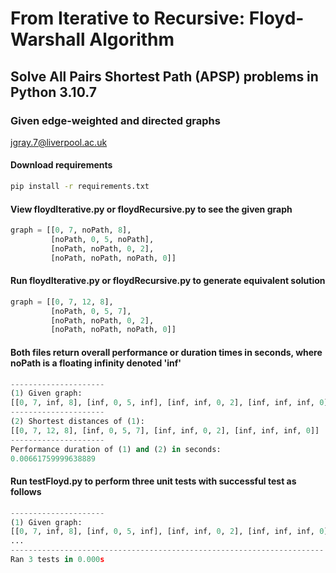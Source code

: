 # From Iterative to Recursive:  Floyd-Warshall Algorithm 

## Solve All Pairs Shortest Path (APSP) problems in Python 3.10.7

### Given edge-weighted and directed graphs

<jgray.7@liverpool.ac.uk>

#### Download requirements

```bash
pip install -r requirements.txt
```
#### View floydIterative.py or floydRecursive.py to see the given graph

```python
graph = [[0, 7, noPath, 8],
         [noPath, 0, 5, noPath],
         [noPath, noPath, 0, 2],
         [noPath, noPath, noPath, 0]]
```
#### Run floydIterative.py or floydRecursive.py to generate equivalent solution

```python
graph = [[0, 7, 12, 8],
         [noPath, 0, 5, 7],
         [noPath, noPath, 0, 2],
         [noPath, noPath, noPath, 0]]
```
#### Both files return overall performance or duration times in seconds, where noPath is a floating infinity denoted 'inf'

```python
---------------------
(1) Given graph:
[[0, 7, inf, 8], [inf, 0, 5, inf], [inf, inf, 0, 2], [inf, inf, inf, 0]]
---------------------
(2) Shortest distances of (1):
[[0, 7, 12, 8], [inf, 0, 5, 7], [inf, inf, 0, 2], [inf, inf, inf, 0]]
---------------------
Performance duration of (1) and (2) in seconds:
0.00661759999638889
```
#### Run testFloyd.py to perform three unit tests with successful test as follows

```python
---------------------
(1) Given graph:
[[0, 7, inf, 8], [inf, 0, 5, inf], [inf, inf, 0, 2], [inf, inf, inf, 0]]
...
----------------------------------------------------------------------
Ran 3 tests in 0.000s
```